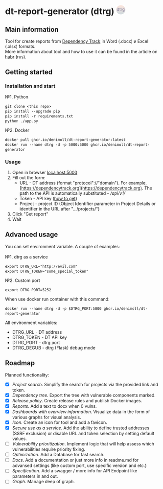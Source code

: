 # dt-report-generator (dtrg) <img width="30" src="./static/icon.svg"/>
## Main information
Tool for create reports from [Dependency Track](https://dependencytrack.org/) in Word (.docx) и Excel (.xlsx) formats.\
More information about tool and how to use it can be found in the article on [habr](https://habr.com/ru/articles/860536/) (rus).
## Getting started
### Installation and start
№1. Python
```
git clone <this repo>
pip install --upgrade pip
pip install -r requirements.txt
python ./app.py
```
№2. Docker
```
docker pull ghcr.io/denimoll/dt-report-generator:latest
docker run --name dtrg -d -p 5000:5000 ghcr.io/denimoll/dt-report-generator
```
### Usage
1. Open in browser [localhost:5000](http://localhost:5000)
2. Fill out the form:
    - URL - DT address (format "protocol"://"domain"). For example, [https://dependencytrack.org](https://dependencytrack.org). The path to the API is automatically substituted - */api/v1/*
    - Token - API key ([how to get](https://docs.dependencytrack.org/integrations/rest-api/))
    - Project - project ID (Object Identifier parameter in Project Details or identifier in the URL after ".../projects/")
3. Click "Get report"
4. Wait
## Advanced usage
You can set environment variable. A couple of examples: \
\
№1. dtrg as a service
```
export DTRG_URL="http://evil.com"
export DTRG_TOKEN="some_special_token"
```
№2. Custom port
```
export DTRG_PORT=5252
```
When use docker run container with this command:
```
docker run --name dtrg -d -p $DTRG_PORT:5000 ghcr.io/denimoll/dt-report-generator
```

All environment variables:
* DTRG_URL - DT address
* DTRG_TOKEN - DT API key
* DTRG_PORT - dtrg port
* DTRG_DEGUB - dtrg (Flask) debug mode
## Roadmap
Planned functionality:
- [x] *Project search*. Simplify the search for projects via the provided link and token.
- [x] *Dependency tree*. Export the tree with vulnerable components marked.
- [x] *Release policy*. Create release rules and publish Docker images.
- [x] *Reports*. Add a text to docx when 0 vulns.
- [x] *Dashboards with overview information*. Visualize data in the form of various graphs for visual analysis.
- [x] *Icon*. Create an icon for tool and add a favicon.
- [x] *Secure use as a service*. Add the ability to define trusted addresses (SSRF exclusion) or disable URL and token selection by setting default values.
- [ ] *Vulnerability prioritization*. Implement logic that will help assess which vulnerabilities require priority fixing.
- [ ] *Optimization*. Add a Database for fast search.
- [ ] *Docs*. Add a documentation or just more info in readme.md for advansed settings (like custom port, use specific version and etc.)
- [ ] *Specification*. Add a swagger / more info for API Endpoint like parameters in and out.
- [ ] *Graph*. Manage deep of graph.
